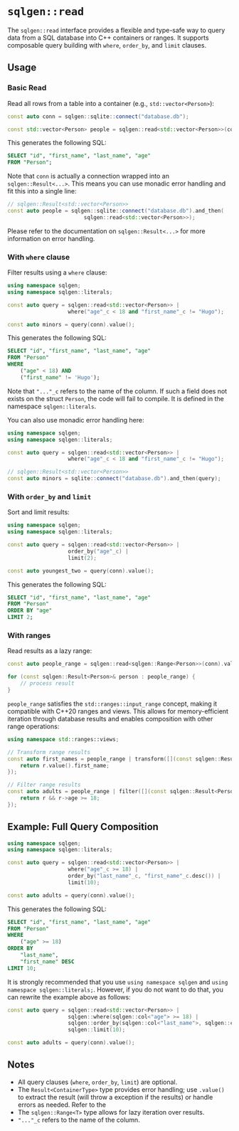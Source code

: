 # `sqlgen::read` 

The `sqlgen::read` interface provides a flexible and type-safe way to query data from a SQL database into C++ containers or ranges. It supports composable query building with `where`, `order_by`, and `limit` clauses.

## Usage

### Basic Read

Read all rows from a table into a container (e.g., `std::vector<Person>`):

```cpp
const auto conn = sqlgen::sqlite::connect("database.db");

const std::vector<Person> people = sqlgen::read<std::vector<Person>>(conn).value();
```

This generates the following SQL:

```sql
SELECT "id", "first_name", "last_name", "age"
FROM "Person";
```

Note that `conn` is actually a connection wrapped into an `sqlgen::Result<...>`.
This means you can use monadic error handling and fit this into a single line:

```cpp
// sqlgen::Result<std::vector<Person>>
const auto people = sqlgen::sqlite::connect("database.db").and_then(
                        sqlgen::read<std::vector<Person>>);
```

Please refer to the documentation on `sqlgen::Result<...>` for more information on error handling.

### With `where` clause

Filter results using a `where` clause:

```cpp
using namespace sqlgen;
using namespace sqlgen::literals;

const auto query = sqlgen::read<std::vector<Person>> |
                   where("age"_c < 18 and "first_name"_c != "Hugo");

const auto minors = query(conn).value();
```

This generates the following SQL:

```sql
SELECT "id", "first_name", "last_name", "age"
FROM "Person"
WHERE 
    ("age" < 18) AND 
    ("first_name" != 'Hugo');
```

Note that `"..."_c` refers to the name of the column. If such a field does not
exists on the struct `Person`, the code will fail to compile. It is defined in 
the namespace `sqlgen::literals`.

You can also use monadic error handling here:

```cpp
using namespace sqlgen;
using namespace sqlgen::literals;

const auto query = sqlgen::read<std::vector<Person>> |
                   where("age"_c < 18 and "first_name"_c != "Hugo");

// sqlgen::Result<std::vector<Person>>
const auto minors = sqlite::connect("database.db").and_then(query);
```

### With `order_by` and `limit`

Sort and limit results:

```cpp
using namespace sqlgen;
using namespace sqlgen::literals;

const auto query = sqlgen::read<std::vector<Person>> |
                   order_by("age"_c) |
                   limit(2);

const auto youngest_two = query(conn).value();
```

This generates the following SQL:

```sql
SELECT "id", "first_name", "last_name", "age"
FROM "Person"
ORDER BY "age"
LIMIT 2;
```

### With ranges

Read results as a lazy range:

```cpp
const auto people_range = sqlgen::read<sqlgen::Range<Person>>(conn).value();

for (const sqlgen::Result<Person>& person : people_range) {
    // process result 
}
```

`people_range` satisfies the `std::ranges::input_range` concept, making it compatible with C++20 ranges and views. This allows for memory-efficient iteration through database results and enables composition with other range operations:

```cpp
using namespace std::ranges::views;

// Transform range results
const auto first_names = people_range | transform([](const sqlgen::Result<Person>& r) {
    return r.value().first_name;
});

// Filter range results
const auto adults = people_range | filter([](const sqlgen::Result<Person>& r) {
    return r && r->age >= 18;
});
```

## Example: Full Query Composition

```cpp
using namespace sqlgen;
using namespace sqlgen::literals;

const auto query = sqlgen::read<std::vector<Person>> |
                   where("age"_c >= 18) |
                   order_by("last_name"_c, "first_name"_c.desc()) |
                   limit(10);

const auto adults = query(conn).value();
```

This generates the following SQL:

```sql
SELECT "id", "first_name", "last_name", "age"
FROM "Person"
WHERE 
    ("age" >= 18)
ORDER BY 
    "last_name",
    "first_name" DESC
LIMIT 10;
```

It is strongly recommended that you use `using namespace sqlgen` and `using namespace sqlgen::literals;`. However,
if you do not want to do that, you can rewrite the example above as follows:

```cpp
const auto query = sqlgen::read<std::vector<Person>> |
                   sqlgen::where(sqlgen::col<"age"> >= 18) |
                   sqlgen::order_by(sqlgen::col<"last_name">, sqlgen::col<"first_name">.desc()) |
                   sqlgen::limit(10);

const auto adults = query(conn).value();
```

## Notes

- All query clauses (`where`, `order_by`, `limit`) are optional.
- The `Result<ContainerType>` type provides error handling; use `.value()` to extract the result (will throw a exception if the results) or handle errors as needed. Refer to the 
- The `sqlgen::Range<T>` type allows for lazy iteration over results.
- `"..."_c` refers to the name of the column.

